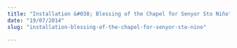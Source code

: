 ```yaml
---
title: "Installation &#038; Blessing of the Chapel for Senyor Sto Niño"
date: "19/07/2014"
slug: "installation-blessing-of-the-chapel-for-senyor-sto-nino"

---
```


